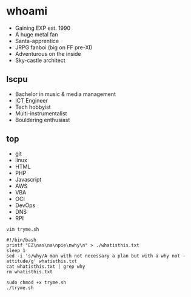 # whoami
* Gaining EXP est. 1990
* A huge metal fan
* Santa-apprentice
* JRPG fanboi (big on FF pre-XI)
* Adventurous on the inside
* Sky-castle architect

## lscpu
* Bachelor in music & media management
* ICT Engineer
* Tech hobbyist
* Multi-instrumentalist
* Bouldering enthusiast

## top
* git
* linux
* HTML
* PHP
* Javascript
* AWS
* VBA
* OCI
* DevOps
* DNS
* RPI

```
vim tryme.sh

#!/bin/bash
printf "EZ\nas\na\npie\nwhy\n" > ./whatisthis.txt
sleep 1
sed -i 's/why/A man with not necessary a plan but with a why not -attitude/g' whatisthis.txt
cat whatisthis.txt | grep why
rm whatisthis.txt

sudo chmod +x tryme.sh
./tryme.sh
```
